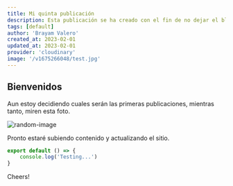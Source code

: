 ```yaml
---
title: Mi quinta publicación
description: Esta publicación se ha creado con el fin de no dejar el blog vacio
tags: [default]
author: 'Brayam Valero'
created_at: 2023-02-01
updated_at: 2023-02-01
provider: 'cloudinary'
image: '/v1675266048/test.jpg'
---
```


## Bienvenidos

Aun estoy decidiendo cuales serán las primeras publicaciones, mientras tanto, miren esta foto.

![random-image](https://res.cloudinary.com/brayamvalero/image/upload/f_auto,q_auto/v1675266048/test)

Pronto estaré subiendo contenido y actualizando el sitio.

```javascript [app.js]
export default () => {
    console.log('Testing...')
}
```

Cheers!
